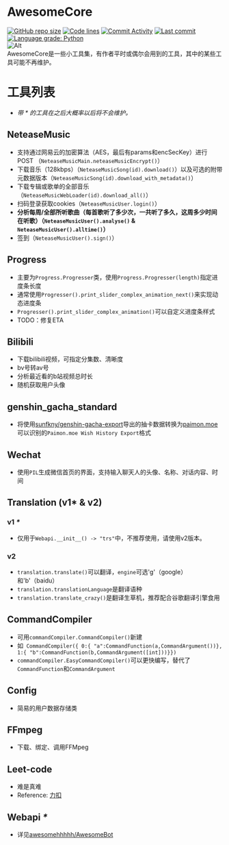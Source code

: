 # AwesomeCore
[![GitHub repo size](https://img.shields.io/github/repo-size/awesomehhhhh/AwesomeCore)](https://github.com/awesomehhhhh/AwesomeCore)
[![Code lines](https://img.shields.io/tokei/lines/github/awesomehhhhh/AwesomeCore)](https://github.com/awesomehhhhh/AwesomeCore)
[![Commit Activity](https://img.shields.io/github/commit-activity/m/awesomehhhhh/AwesomeCore)]()
[![Last commit](https://img.shields.io/github/last-commit/awesomehhhhh/AwesomeCore)]()
[![Language grade: Python](https://img.shields.io/lgtm/grade/python/g/awesomehhhhh/AwesomeCore.svg?logo=lgtm&logoWidth=18)](https://lgtm.com/projects/g/awesomehhhhh/AwesomeCore/context:python)  
![Alt](https://repobeats.axiom.co/api/embed/9707861484b64816d1d6f02d50e9a63965926ef0.svg "Repobeats analytics image")  
AwesomeCore是一些小工具集，有作者平时或偶尔会用到的工具，其中的某些工具可能不再维护。  
# 工具列表
- *带 &#42; 的工具在之后大概率以后将不会维护。*
## NeteaseMusic
- 支持通过网易云的加密算法（AES，最后有params和encSecKey）进行POST （`NeteaseMusicMain.neteaseMusicEncrypt()`）
- 下载音乐（128kbps）（`NeteaseMusicSong(id).download()`）以及可选的附带元数据版本（`NeteaseMusicSong(id).download_with_metadata()`）
- 下载专辑或歌单的全部音乐（`NeteaseMusicWebLoader(id).download_all()`）
- 扫码登录获取cookies（`NeteaseMusicUser.login()`）
- **分析每周/全部所听歌曲（每首歌听了多少次，一共听了多久，这周多少时间在听歌）（`NeteaseMusicUser().analyse()` & `NeteaseMusicUser().alltime()`）**
- 签到（`NeteaseMusicUser().sign()`）
## Progress
- 主要为`Progress.Progresser`类，使用`Progress.Progresser(length)`指定进度条长度
- 通常使用`Progresser().print_slider_complex_animation_next()`来实现动态进度条
- `Progresser().print_slider_complex_animation()`可以自定义进度条样式
- TODO：修复ETA
## Bilibili
- 下载bilibili视频，可指定分集数、清晰度
- bv号转av号
- 分析最近看的b站视频总时长
- 随机获取用户头像
## genshin_gacha_standard
- 将使用[sunfkny/genshin-gacha-export](https://github.com/sunfkny/genshin-gacha-export)导出的抽卡数据转换为[paimon.moe](https://paimon.moe)可以识别的`Paimon.moe Wish History Export`格式
## Wechat
- 使用`PIL`生成微信首页的界面，支持输入聊天人的头像、名称、对话内容、时间
## Translation (v1&#42; & v2)
### v1 *&#42;*
- 仅用于`Webapi.__init__() -> "trs"`中，不推荐使用，请使用v2版本。
### v2
- `translation.translate()`可以翻译，`engine`可选'g'（google）和'b'（baidu）
- `translation.translationLanguage`是翻译语种
- `translation.translate_crazy()`是翻译生草机，推荐配合谷歌翻译引擎食用
## CommandCompiler
- 可用`commandCompiler.CommandCompiler()`新建
- 如```
CommandCompiler({
    0:{
      "a":CommandFunction(a,CommandArgument())},
    1:{
      "b":CommandFunction(b,CommandArgument([int]))}})```
- `commandCompiler.EasyCommandCompiler()`可以更快编写，替代了`CommandFunction`和`CommandArgument`
## Config
- 简易的用户数据存储类
## FFmpeg
- 下载、绑定、调用FFMpeg
## Leet-code
- 难是真难
- Reference: [力扣](leetcode-cn.com)
## Webapi *&#42;*
- 详见[awesomehhhhh/AwesomeBot](github.com/awesomehhhhh/AwesomeBot)
